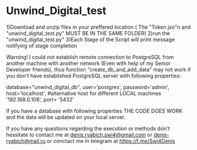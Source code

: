 # Unwind_Digital_test

1)Download and unzip files in your preffered location ( The "Token.jso"n and "unwind_digital_test.py" MUST BE IN THE SAME FOLDER)
2)run the "unwind_digital_test.py"
3)Each Stage of the Script will print message notifying of stage completion


Warning!
I could not establish remote connection to PostgreSQL from another machine with another network (Even with help of my Senior Developer friends),
thus function "create_db_and_add_data" may not work if you don't 
have established PostgreSQL server with following properties:

database="unwind_digital_db",
user='postgres',
password='admin',
host='localhost', #alternative host for different LOCAL machines '192.168.0.108',
port= '5432'

If you have a database with following properties THE CODE DOES WORK and the data will be updated on your local server. 

If you have any questions regarding the execution or methods don't hessitate to contact me at denis.ryabich.swi4@gmail.com or denis-ryabich@mail.ru
or conctact me in telegram at https://t.me/Swi4Denis
